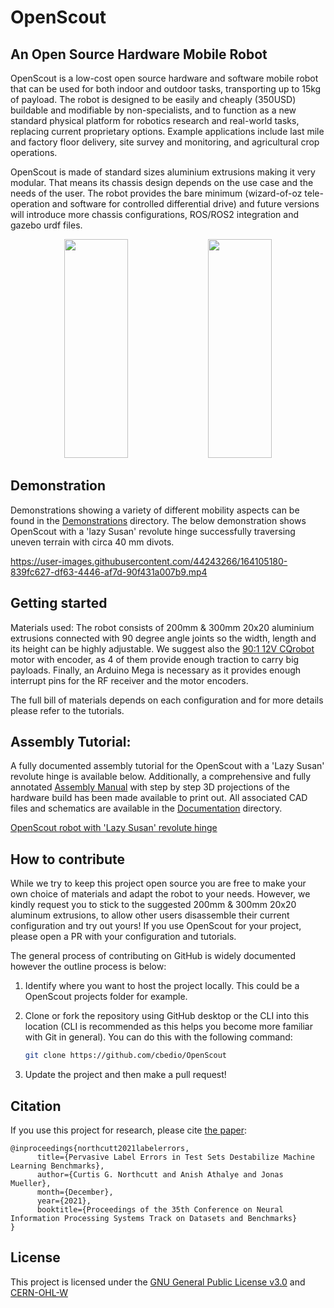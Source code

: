 # OpenScout

## An Open Source Hardware Mobile Robot
OpenScout is a low-cost open source hardware and software mobile robot that can be used for both indoor and outdoor tasks, transporting up to 15kg of payload. The robot is designed to be easily and cheaply (350USD) buildable and modifiable by non-specialists, and to function as a new standard physical platform for robotics research and real-world tasks, replacing current proprietary options. Example applications include last mile and factory floor delivery, site survey and monitoring, and agricultural crop operations.

OpenScout is made of standard sizes aluminium extrusions making it very modular. That means its chassis design depends on the use case and the needs of the user. The robot provides the bare minimum (wizard-of-oz tele-operation and software for controlled differential drive) and future versions will introduce more chassis configurations, ROS/ROS2 integration and gazebo urdf files.

<p align="center" width="100%">
    <img width="45%" height="350" src="Documentation/Images/agriscout_on_concrete.png">
    <img width="45%" height="350" src="Documentation/Images/agriscout_incline.png"> 
</p>

## Demonstration

Demonstrations showing a variety of different mobility aspects can be found in the [Demonstrations](Demonstrations) directory. The below demonstration shows OpenScout with a 'lazy Susan' revolute hinge successfully traversing uneven terrain with circa 40 mm divots.

https://user-images.githubusercontent.com/44243266/164105180-839fc627-df63-4446-af7d-90f431a007b9.mp4

## Getting started
Materials used:
The robot consists of 200mm & 300mm 20x20 aluminium extrusions connected with 90 degree angle joints so the width, length and its height can be highly adjustable. We suggest also the [90:1 12V CQrobot](https://www.amazon.co.uk/CQRobot-90-Gearmotor-oz-Diameter/dp/B0887RR8SH) motor with encoder, as 4 of them provide enough traction to carry big payloads. Finally, an Arduino Mega is necessary as it provides enough interrupt pins for the RF receiver and the motor encoders.

The full bill of materials depends on each configuration and for more details please refer to the tutorials.

## Assembly Tutorial:

A fully documented assembly tutorial for the OpenScout with a 'Lazy Susan' revolute hinge is available below. Additionally, a comprehensive and fully annotated [Assembly Manual](Documentation/CAD_Files/Instruction_Manual/InstructionManual.pdf) with step by step 3D projections of the hardware build has been made available to print out. All associated CAD files and schematics are available in the [Documentation](Documentation) directory.

[OpenScout robot with 'Lazy Susan' revolute hinge](Hardware/robot_with_lazy_susan_bearing/README.md)


## How to contribute
While we try to keep this project open source you are free to make your own choice of materials and adapt the robot to your needs. However, we kindly request you to stick to the suggested 200mm & 300mm 20x20 aluminum extrusions, to allow other users disassemble their current configuration and try out yours! If you use OpenScout for your project, please open a PR with your configuration and tutorials. 

The general process of contributing on GitHub is widely documented however the outline process is below:

1. Identify where you want to host the project locally. This could be a OpenScout projects folder for example. 


1. Clone or fork the repository using GitHub desktop or the CLI into this location (CLI is recommended as this helps you become more familiar with Git in general). You can do this with the following command:

    ```bash
    git clone https://github.com/cbedio/OpenScout
    ```

1. Update the project and then make a pull request!

## Citation

If you use this project for research, please cite [the paper](https://mycittaion):

```
@inproceedings{northcutt2021labelerrors,
      title={Pervasive Label Errors in Test Sets Destabilize Machine Learning Benchmarks}, 
      author={Curtis G. Northcutt and Anish Athalye and Jonas Mueller},
      month={December},
      year={2021},
      booktitle={Proceedings of the 35th Conference on Neural Information Processing Systems Track on Datasets and Benchmarks}
}
```

## License

This project is licensed under the [GNU General Public License v3.0](LICENSE) and [CERN-OHL-W](LICENCE)
